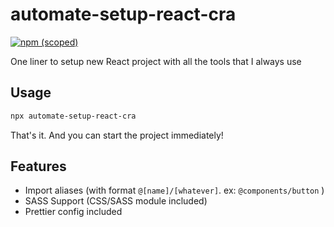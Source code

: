 # automate-setup-react-cra

[![npm (scoped)](https://img.shields.io/npm/v/automate-setup-react-cra.svg)](https://www.npmjs.com/package/automate-setup-react-cra)

One liner to setup new React project with all the tools that I always use

## Usage

```bash
npx automate-setup-react-cra
```

That's it. And you can start the project immediately!

## Features

- Import aliases (with format `@[name]/[whatever]`. ex: `@components/button` )
- SASS Support (CSS/SASS module included)
- Prettier config included
